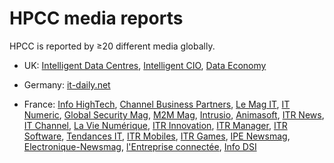 # HPCC media reports
HPCC is reported by ≥20 different media globally.

* UK: [Intelligent Data Centres](https://www.intelligentdatacentres.com/2019/08/28/alibaba-unveils-congestion-control-mechanism-for-ultra-high-speed-data-centres/), 
[Intelligent CIO](https://www.intelligentcio.com/eu/2019/08/28/alibaba-unveils-congestion-control-mechanism-for-ultra-high-speed-data-centres/),
[Data Economy](https://data-economy.com/alibaba-builds-further-on-impressive-cloud-sales-growth/)

* Germany: [it-daily.net](https://www.it-daily.net/shortnews/22200-staukontrollmechanismus-fuer-ultra-high-speed-rechenzentren)

* France: 
[Info HighTech](https://www.infohightech.com/alibaba-devoile-un-nouveau-mecanisme-de-controle-de-la-congestion-pour-les-datacenters-hautes-performances/), 
[Channel Business Partners](https://www.channelbp.com/content/alibaba-d%C3%A9voile-un-nouveau-m%C3%A9canisme-de-contr%C3%B4le-de-la-congestion-pour-les-datacenters-haute), 
[Le Mag IT](https://www.lemagit.fr/actualites/252469976/Des-chercheurs-dAlibaba-accelerent-de-95-les-reseaux-Ethernet), 
[IT Numeric](http://www.itnumeric.com/alibaba-devoile-un-nouveau-mecanisme-de-controle-de-la-congestion-pour-les-datacenters-hautes-performances/), 
[Global Security Mag](http://www.globalsecuritymag.fr/Alibaba-devoile-un-nouveau,20190829,90257.html), 
[M2M Mag](http://www.mtom-mag.com/article8895.html), 
[Intrusio](http://www.intrusio.fr/non-classe/alibaba-devoile-un-nouveau-mecanisme-de-controle-de-la-congestion-pour-les-datacenters-hautes-performances/), 
[Animasoft](https://animasoft.com/articles/180956/avec-le-mecanisme-hpcc-alibaba-cloud-compte-ameliorer-la-transmission-des-donnees-entre-data-centers.html), 
[ITR News](https://itrnews.com/articles/180956/avec-le-mecanisme-hpcc-alibaba-cloud-compte-ameliorer-la-transmission-des-donnees-entre-data-centers.html), 
[IT Channel](https://itchannel.info/articles/180956/avec-le-mecanisme-hpcc-alibaba-cloud-compte-ameliorer-la-transmission-des-donnees-entre-data-centers.html), 
[La Vie Numérique](https://lavienumerique.com/articles/180956/avec-le-mecanisme-hpcc-alibaba-cloud-compte-ameliorer-la-transmission-des-donnees-entre-data-centers.html), 
[ITR Innovation](https://itrinnovation.com/articles/180956/avec-le-mecanisme-hpcc-alibaba-cloud-compte-ameliorer-la-transmission-des-donnees-entre-data-centers.html), 
[ITR Manager](https://itrmanager.com/articles/180956/avec-le-mecanisme-hpcc-alibaba-cloud-compte-ameliorer-la-transmission-des-donnees-entre-data-centers.html), 
[ITR Software](https://itrsoftware.com/articles/180956/avec-le-mecanisme-hpcc-alibaba-cloud-compte-ameliorer-la-transmission-des-donnees-entre-data-centers.html), 
[Tendances IT](https://tendancesit.com/articles/180956/avec-le-mecanisme-hpcc-alibaba-cloud-compte-ameliorer-la-transmission-des-donnees-entre-data-centers.html), 
[ITR Mobiles](https://itrmobiles.com/articles/180956/avec-le-mecanisme-hpcc-alibaba-cloud-compte-ameliorer-la-transmission-des-donnees-entre-data-centers.html), 
[ITR Games](https://itrgames.com/articles/180956/avec-le-mecanisme-hpcc-alibaba-cloud-compte-ameliorer-la-transmission-des-donnees-entre-data-centers.html), 
[IPE Newsmag](https://ipe-newsmag.com/articles/180956/avec-le-mecanisme-hpcc-alibaba-cloud-compte-ameliorer-la-transmission-des-donnees-entre-data-centers.html), 
[Electronique-Newsmag](https://electronique-newsmag.com/articles/180956/avec-le-mecanisme-hpcc-alibaba-cloud-compte-ameliorer-la-transmission-des-donnees-entre-data-centers.html), 
[l'Entreprise connectée](https://lentrepriseconnectee.com/articles/180956/avec-le-mecanisme-hpcc-alibaba-cloud-compte-ameliorer-la-transmission-des-donnees-entre-data-centers.html), 
[Info DSI](https://infodsi.com/articles/180956/avec-le-mecanisme-hpcc-alibaba-cloud-compte-ameliorer-la-transmission-des-donnees-entre-data-centers.html)
